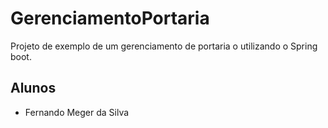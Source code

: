 # GerenciamentoPortaria

Projeto de exemplo de um gerenciamento de portaria o utilizando o Spring boot.

## Alunos

- Fernando Meger da Silva

